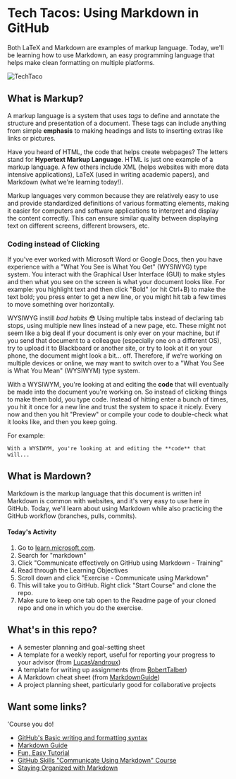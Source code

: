 # Tech Tacos: Using Markdown in GitHub

Both LaTeX and Markdown are examples of markup language. Today, we'll be learning how to use Markdown, an easy programming language that helps make clean formatting on multiple platforms.

![TechTaco](https://avatars.githubusercontent.com/u/145585316?s=48&v=4)

## What is Markup?

A markup language is a system that uses *tags* to define and annotate the structure and presentation of a document. These tags can include anything from simple **emphasis** to making headings and lists to inserting extras like links or pictures.

Have you heard of HTML, the code that helps create webpages? The letters stand for **Hypertext Markup Language**. HTML is just one example of a markup language. A few others include XML (helps websites with more data intensive applications), LaTeX (used in writing academic papers), and Markdown (what we're learning today!).

Markup languages very common because they are relatively easy to use and provide standardized definitions of various formatting elements, making it easier for computers and software applications to interpret and display the content correctly. 
This can ensure similar quality between displaying text on different screens, different browsers, etc.

### Coding instead of Clicking

If you've ever worked with Microsoft Word or Google Docs, then you have experience with a "What You See is What You Get" (WYSIWYG) type system. You interact with the Graphical User Interface (GUI) to make styles and then what you see on the screen is what your document looks like. For example: you highlight text and then click "Bold" (or hit Ctrl+B) to make the text bold; you press enter to get a new line, or you might hit tab a few times to move something over horizontally.

WYSIWYG instill *bad habits* 😳 Using multiple tabs instead of declaring tab stops, using multiple new lines instead of a new page, etc. These might not seem like a big deal if your document is only ever on your machine, but if you send that document to a colleague (especially one on a different OS), try to upload it to Blackboard or another site, or try to look at it on your phone, the document might look a bit... off. Therefore, if we're working on multiple devices or online, we may want to switch over to a "What You See is What You Mean" (WYSIWYM) type system.

With a WYSIWYM, you're looking at and editing the **code** that will eventually be made into the document you're working on. So instead of clicking things to make them bold, you type code. Instead of hitting enter a bunch of times, you hit it once for a new line and trust the system to space it nicely. Every now and then you hit "Preview" or compile your code to double-check what it looks like, and then you keep going.

For example: 
```
With a WYSIWYM, you're looking at and editing the **code** that will...
```

## What is Mardown?

Markdown is the markup language that this document is written in! Markdown is common with websites, and it's very easy to use here in GitHub. Today, we'll learn about using Markdown while also practicing the GitHub workflow (branches, pulls, commits).

#### Today's Activity

1. Go to <a href="https://learn.microsoft.com/en-us/training/" target="_blank" rel="noreferrer noopener">learn.microsoft.com</a>.
2. Search for "markdown"
3. Click "Communicate effectively on GitHub using Markdown - Training"
4. Read through the Learning Objectives
5. Scroll down and click "Exercise - Communicate using Markdown"
6. This will take you to GitHub. Right click "Start Course" and clone the repo.
7. Make sure to keep one tab open to the Readme page of your cloned repo and one in which you do the exercise.

## What's in this repo?

- A semester planning and goal-setting sheet
- A template for a weekly report, useful for reporting your progress to your advisor (from <a href="https://github.com/LucasVandroux/template-weekly-report" target="_blank" rel="noreferrer noopener">LucasVandroux</a>)
- A template for writing up assignments (from <a href="https://gist.github.com/RobertTalbert/378fbf6e390d8ae97011" target="_blank" rel="noreferrer noopener">RobertTalber</a>)
- A Markdown cheat sheet (from <a href="https://www.markdownguide.org/cheat-sheet/" target="_blank" rel="noreferrer noopener">MarkdownGuide</a>)
- A project planning sheet, particularly good for collaborative projects

## Want some links?

'Course you do!

- [GitHub's Basic writing and formatting syntax](https://docs.github.com/en/get-started/writing-on-github/getting-started-with-writing-and-formatting-on-github/basic-writing-and-formatting-syntax)
- [Markdown Guide](https://www.markdownguide.org/getting-started/)
- [Fun, Easy Tutorial](https://www.markdowntutorial.com/)
- [GitHub Skills "Communicate Using Markdown" Course](https://github.com/skills/communicate-using-markdown)
- [Staying Organized with Markdown](https://www.mayerdan.com/programming/2016/11/26/standup-markdown-history)


